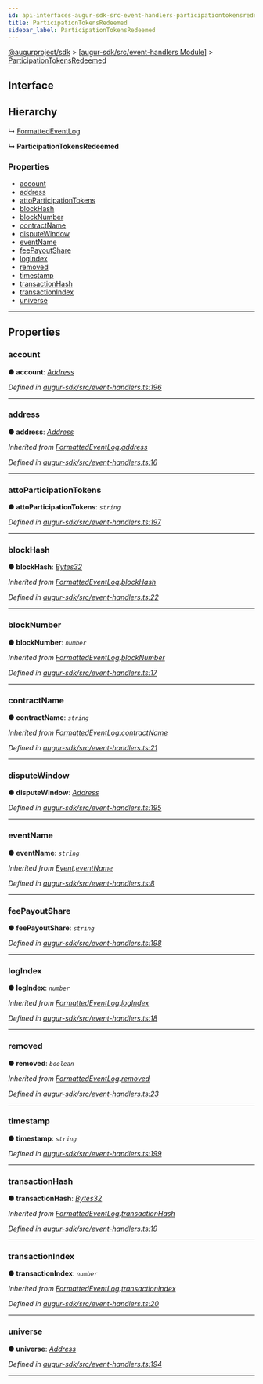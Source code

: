 ```yaml
---
id: api-interfaces-augur-sdk-src-event-handlers-participationtokensredeemed
title: ParticipationTokensRedeemed
sidebar_label: ParticipationTokensRedeemed
---
```


[@augurproject/sdk](api-readme.md) > [[augur-sdk/src/event-handlers Module]](api-modules-augur-sdk-src-event-handlers-module.md) > [ParticipationTokensRedeemed](api-interfaces-augur-sdk-src-event-handlers-participationtokensredeemed.md)

## Interface

## Hierarchy

↳  [FormattedEventLog](api-interfaces-augur-sdk-src-event-handlers-formattedeventlog.md)

**↳ ParticipationTokensRedeemed**

### Properties

* [account](api-interfaces-augur-sdk-src-event-handlers-participationtokensredeemed.md#account)
* [address](api-interfaces-augur-sdk-src-event-handlers-participationtokensredeemed.md#address)
* [attoParticipationTokens](api-interfaces-augur-sdk-src-event-handlers-participationtokensredeemed.md#attoparticipationtokens)
* [blockHash](api-interfaces-augur-sdk-src-event-handlers-participationtokensredeemed.md#blockhash)
* [blockNumber](api-interfaces-augur-sdk-src-event-handlers-participationtokensredeemed.md#blocknumber)
* [contractName](api-interfaces-augur-sdk-src-event-handlers-participationtokensredeemed.md#contractname)
* [disputeWindow](api-interfaces-augur-sdk-src-event-handlers-participationtokensredeemed.md#disputewindow)
* [eventName](api-interfaces-augur-sdk-src-event-handlers-participationtokensredeemed.md#eventname)
* [feePayoutShare](api-interfaces-augur-sdk-src-event-handlers-participationtokensredeemed.md#feepayoutshare)
* [logIndex](api-interfaces-augur-sdk-src-event-handlers-participationtokensredeemed.md#logindex)
* [removed](api-interfaces-augur-sdk-src-event-handlers-participationtokensredeemed.md#removed)
* [timestamp](api-interfaces-augur-sdk-src-event-handlers-participationtokensredeemed.md#timestamp)
* [transactionHash](api-interfaces-augur-sdk-src-event-handlers-participationtokensredeemed.md#transactionhash)
* [transactionIndex](api-interfaces-augur-sdk-src-event-handlers-participationtokensredeemed.md#transactionindex)
* [universe](api-interfaces-augur-sdk-src-event-handlers-participationtokensredeemed.md#universe)

---

## Properties

<a id="account"></a>

###  account

**● account**: *[Address](api-modules-augur-sdk-src-event-handlers-module.md#address)*

*Defined in [augur-sdk/src/event-handlers.ts:196](https://github.com/AugurProject/augur/blob/0787bf1a23/packages/augur-sdk/src/event-handlers.ts#L196)*

___
<a id="address"></a>

###  address

**● address**: *[Address](api-modules-augur-sdk-src-event-handlers-module.md#address)*

*Inherited from [FormattedEventLog](api-interfaces-augur-sdk-src-event-handlers-formattedeventlog.md).[address](api-interfaces-augur-sdk-src-event-handlers-formattedeventlog.md#address)*

*Defined in [augur-sdk/src/event-handlers.ts:16](https://github.com/AugurProject/augur/blob/0787bf1a23/packages/augur-sdk/src/event-handlers.ts#L16)*

___
<a id="attoparticipationtokens"></a>

###  attoParticipationTokens

**● attoParticipationTokens**: *`string`*

*Defined in [augur-sdk/src/event-handlers.ts:197](https://github.com/AugurProject/augur/blob/0787bf1a23/packages/augur-sdk/src/event-handlers.ts#L197)*

___
<a id="blockhash"></a>

###  blockHash

**● blockHash**: *[Bytes32](api-modules-augur-sdk-src-event-handlers-module.md#bytes32)*

*Inherited from [FormattedEventLog](api-interfaces-augur-sdk-src-event-handlers-formattedeventlog.md).[blockHash](api-interfaces-augur-sdk-src-event-handlers-formattedeventlog.md#blockhash)*

*Defined in [augur-sdk/src/event-handlers.ts:22](https://github.com/AugurProject/augur/blob/0787bf1a23/packages/augur-sdk/src/event-handlers.ts#L22)*

___
<a id="blocknumber"></a>

###  blockNumber

**● blockNumber**: *`number`*

*Inherited from [FormattedEventLog](api-interfaces-augur-sdk-src-event-handlers-formattedeventlog.md).[blockNumber](api-interfaces-augur-sdk-src-event-handlers-formattedeventlog.md#blocknumber)*

*Defined in [augur-sdk/src/event-handlers.ts:17](https://github.com/AugurProject/augur/blob/0787bf1a23/packages/augur-sdk/src/event-handlers.ts#L17)*

___
<a id="contractname"></a>

###  contractName

**● contractName**: *`string`*

*Inherited from [FormattedEventLog](api-interfaces-augur-sdk-src-event-handlers-formattedeventlog.md).[contractName](api-interfaces-augur-sdk-src-event-handlers-formattedeventlog.md#contractname)*

*Defined in [augur-sdk/src/event-handlers.ts:21](https://github.com/AugurProject/augur/blob/0787bf1a23/packages/augur-sdk/src/event-handlers.ts#L21)*

___
<a id="disputewindow"></a>

###  disputeWindow

**● disputeWindow**: *[Address](api-modules-augur-sdk-src-event-handlers-module.md#address)*

*Defined in [augur-sdk/src/event-handlers.ts:195](https://github.com/AugurProject/augur/blob/0787bf1a23/packages/augur-sdk/src/event-handlers.ts#L195)*

___
<a id="eventname"></a>

###  eventName

**● eventName**: *`string`*

*Inherited from [Event](api-interfaces-augur-sdk-src-event-handlers-event.md).[eventName](api-interfaces-augur-sdk-src-event-handlers-event.md#eventname)*

*Defined in [augur-sdk/src/event-handlers.ts:8](https://github.com/AugurProject/augur/blob/0787bf1a23/packages/augur-sdk/src/event-handlers.ts#L8)*

___
<a id="feepayoutshare"></a>

###  feePayoutShare

**● feePayoutShare**: *`string`*

*Defined in [augur-sdk/src/event-handlers.ts:198](https://github.com/AugurProject/augur/blob/0787bf1a23/packages/augur-sdk/src/event-handlers.ts#L198)*

___
<a id="logindex"></a>

###  logIndex

**● logIndex**: *`number`*

*Inherited from [FormattedEventLog](api-interfaces-augur-sdk-src-event-handlers-formattedeventlog.md).[logIndex](api-interfaces-augur-sdk-src-event-handlers-formattedeventlog.md#logindex)*

*Defined in [augur-sdk/src/event-handlers.ts:18](https://github.com/AugurProject/augur/blob/0787bf1a23/packages/augur-sdk/src/event-handlers.ts#L18)*

___
<a id="removed"></a>

###  removed

**● removed**: *`boolean`*

*Inherited from [FormattedEventLog](api-interfaces-augur-sdk-src-event-handlers-formattedeventlog.md).[removed](api-interfaces-augur-sdk-src-event-handlers-formattedeventlog.md#removed)*

*Defined in [augur-sdk/src/event-handlers.ts:23](https://github.com/AugurProject/augur/blob/0787bf1a23/packages/augur-sdk/src/event-handlers.ts#L23)*

___
<a id="timestamp"></a>

###  timestamp

**● timestamp**: *`string`*

*Defined in [augur-sdk/src/event-handlers.ts:199](https://github.com/AugurProject/augur/blob/0787bf1a23/packages/augur-sdk/src/event-handlers.ts#L199)*

___
<a id="transactionhash"></a>

###  transactionHash

**● transactionHash**: *[Bytes32](api-modules-augur-sdk-src-event-handlers-module.md#bytes32)*

*Inherited from [FormattedEventLog](api-interfaces-augur-sdk-src-event-handlers-formattedeventlog.md).[transactionHash](api-interfaces-augur-sdk-src-event-handlers-formattedeventlog.md#transactionhash)*

*Defined in [augur-sdk/src/event-handlers.ts:19](https://github.com/AugurProject/augur/blob/0787bf1a23/packages/augur-sdk/src/event-handlers.ts#L19)*

___
<a id="transactionindex"></a>

###  transactionIndex

**● transactionIndex**: *`number`*

*Inherited from [FormattedEventLog](api-interfaces-augur-sdk-src-event-handlers-formattedeventlog.md).[transactionIndex](api-interfaces-augur-sdk-src-event-handlers-formattedeventlog.md#transactionindex)*

*Defined in [augur-sdk/src/event-handlers.ts:20](https://github.com/AugurProject/augur/blob/0787bf1a23/packages/augur-sdk/src/event-handlers.ts#L20)*

___
<a id="universe"></a>

###  universe

**● universe**: *[Address](api-modules-augur-sdk-src-event-handlers-module.md#address)*

*Defined in [augur-sdk/src/event-handlers.ts:194](https://github.com/AugurProject/augur/blob/0787bf1a23/packages/augur-sdk/src/event-handlers.ts#L194)*

___

